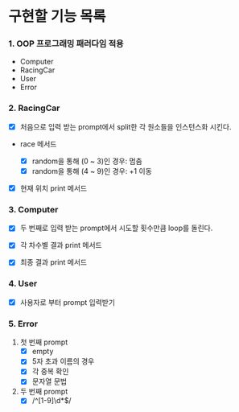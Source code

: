 # 구현할 기능 목록

### 1. OOP 프로그래밍 패러다임 적용

- Computer
- RacingCar
- User
- Error

### 2. RacingCar

- [x] 처음으로 입력 받는 prompt에서 split한 각 원소들을 인스턴스화 시킨다.
- race 메서드

  - [x] random을 통해 (0 ~ 3)인 경우: 멈춤
  - [x] random을 통해 (4 ~ 9)인 경우: +1 이동

- [x] 현재 위치 print 메서드

### 3. Computer

- [x] 두 번째로 입력 받는 prompt에서 시도할 횟수만큼 loop를 돌린다.
- [x] 각 차수별 결과 print 메서드

- [x] 최종 결과 print 메서드

### 4. User
- [x] 사용자로 부터 prompt 입력받기

### 5. Error

1. 첫 번째 prompt
   - [x] empty
   - [x] 5자 초과 이름의 경우
   - [x] 각 중복 확인
   - [x] 문자열 문법
2. 두 번째 prompt
   - [x] /^[1-9]\d\*$/

